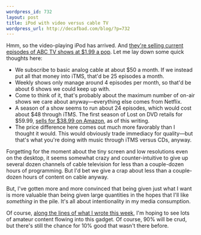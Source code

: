 ```yaml
--- 
wordpress_id: 732
layout: post
title: iPod with video versus cable TV
wordpress_url: http://decafbad.com/blog/?p=732
---
```

Hmm, so the video-playing iPod has arrived.  And [they're selling current episodes of ABC TV shows at $1.99 a pop][video].  Let me lay down some quick thoughts here:  

  * We subscribe to basic analog cable at about $50 a month.  If we instead put all that money into iTMS, that'd be 25 episodes a month.
  * Weekly shows only manage around 4 episodes per month, so that'd be about 6 shows we could keep up with.
  * Come to think of it, that's probably about the maximum number of on-air shows we care about anyway—everything else comes from Netflix.
  * A season of a show seems to run about 24 episodes, which would cost about $48 through iTMS.  The first season of Lost on DVD retails for $59.99, [sells for $38.99 on Amazon][lost], as of this writing.
  * The price difference here comes out much more favorably than I thought it would.  This would obviously trade immediacy for quality—but that's what you're doing with music through iTMS versus CDs, anyway.

Forgetting for the moment about the tiny screen and low resolutions even on the desktop, it seems somewhat crazy and counter-intuitive to give up several dozen channels of cable television for less than a couple-dozen hours of programming.  But I'd bet we give a crap about less than a couple-dozen hours of content on cable anyway.

But, I've gotten more and more convinced that being given just what I want is more valuable than being given large quantities in the hopes that I'll like *something* in the pile.  It's all about intentionality in my media consumption.

Of course, [along the lines of what I wrote this week][indy], I'm hoping to see lots of amateur content flowing into this gadget.  Of course, 90% will be crud, but there's still the chance for 10% good that wasn't there before.

[lost]: http://www.amazon.com/exec/obidos/ASIN/B00005JNOG/0xdecafbad01-20  
[video]: http://www.apple.com/itunes/videos/ "Such a tiny screen!"
[indy]: http://decafbad.com/blog/2005/10/10/urban-birdsong-copyright-and-cores-of-culture
